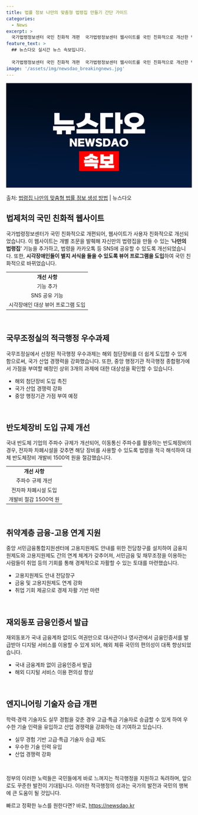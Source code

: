 ```yaml
---
title: 법률 정보 나만의 맞춤형 법령집 만들기 간단 가이드
categories:
  - News
excerpt: >
  국가법령정보센터 국민 친화적 개편  국가법령정보센터 웹사이트를 국민 친화적으로 개선한 법제처의 사업이 국민이…
feature_text: >
  ## 뉴스다오 실시간 뉴스 속보입니다.

  국가법령정보센터 국민 친화적 개편  국가법령정보센터 웹사이트를 국민 친화적으로 개선한 법제처의 사업이 국민이…
image: '/assets/img/newsdao_breakingnews.jpg'
---
```


![뉴스다오 속보](/assets/img/newsdao_breakingnews.jpg)

<p>출처: <a href="https://newsdao.kr/4111" rel="dofollow">법령집 나만의 맞춤형 법률 정보 생성 방법</a> | 뉴스다오</p>

<h2 data-ke-size="size26">법제처의 국민 친화적 웹사이트</h2>
국가법령정보센터가 국민 친화적으로 개편되어, 웹사이트가 사용자 친화적으로 개선되었습니다. 이 웹사이트는 개별 조문을 발췌해 자신만의 법령집을 만들 수 있는 ‘<b>나만의 법령집</b>’ 기능을 추가하고, 법령을 카카오톡 등 SNS에 공유할 수 있도록 개선되었습니다. 또한, <b>시각장애인들이 별지 서식을 들을 수 있도록 뷰어 프로그램을 도입</b>하여 국민 친화적으로 바뀌었습니다.

<table>
	<tr>
		<td style="text-align: center; height: 17px;"><b>개선 사항</b></td>
	</tr>
	<tr>
		<td style="text-align: center; height: 17px;">기능 추가</td>
	</tr>
	<tr>
		<td style="text-align: center; height: 17px;">SNS 공유 기능</td>
	</tr>
	<tr>
		<td style="text-align: center; height: 17px;">시각장애인 대상 뷰어 프로그램 도입</td>
	</tr>
</table>

<p data-ke-size="size16">&nbsp;</p>

<h2 data-ke-size="size26">국무조정실의 적극행정 우수과제</h2>
국무조정실에서 선정된 적극행정 우수과제는 해외 첨단장비를 더 쉽게 도입할 수 있게 함으로써, 국가 산업 경쟁력을 강화했습니다. 또한, 중앙 행정기관 적극행정 종합평가에서 가점을 부여할 예정인 상위 3개의 과제에 대한 대상성을 확인할 수 있습니다.

<ul>
	<li>해외 첨단장비 도입 촉진</li>
	<li>국가 산업 경쟁력 강화</li>
	<li>중앙 행정기관 가점 부여 예정</li>
</ul>

<p data-ke-size="size16">&nbsp;</p>

<h2 data-ke-size="size26">반도체장비 도입 규제 개선</h2>
국내 반도체 기업의 주파수 규제가 개선되어, 이동통신 주파수를 활용하는 반도체장비의 경우, 전자파 차폐시설을 갖추면 해당 장비를 사용할 수 있도록 법령을 적극 해석하여 대체 반도체장비 개발비 1500억 원을 절감했습니다.

<table>
	<tr>
		<td style="text-align: center; height: 17px;"><b>개선 사항</b></td>
	</tr>
	<tr>
		<td style="text-align: center; height: 17px;">주파수 규제 개선</td>
	</tr>
	<tr>
		<td style="text-align: center; height: 17px;">전자파 차폐시설 도입</td>
	</tr>
	<tr>
		<td style="text-align: center; height: 17px;">개발비 절감 1500억 원</td>
	</tr>
</table>

<p data-ke-size="size16">&nbsp;</p>

<h2 data-ke-size="size26">취약계층 금융-고용 연계 지원</h2>
중앙 서민금융통합지원센터에 고용지원제도 안내를 위한 전담창구를 설치하여 금융지원제도와 고용지원제도 간의 연계 체계가 갖추어져, 서민금융 및 채무조정을 이용하는 사람들이 취업 등의 기회를 통해 경제적으로 자활할 수 있는 토대를 마련했습니다.

<ul>
	<li>고용지원제도 안내 전담창구</li>
	<li>금융 및 고용지원제도 연계 강화</li>
	<li>취업 기회 제공으로 경제 자활 기반 마련</li>
</ul>

<p data-ke-size="size16">&nbsp;</p>

<h2 data-ke-size="size26">재외동포 금융인증서 발급</h2>
재외동포가 국내 금융계좌 없이도 여권만으로 대사관이나 영사관에서 금융인증서를 발급받아 디지털 서비스를 이용할 수 있게 되어, 해외 체류 국민의 편의성이 대폭 향상되었습니다.

<ul>
	<li>국내 금융계좌 없이 금융인증서 발급</li>
	<li>해외 디지털 서비스 이용 편의성 향상</li>
</ul>

<p data-ke-size="size16">&nbsp;</p>

<h2 data-ke-size="size26">엔지니어링 기술자 승급 개편</h2>
학력·경력 기술자도 실무 경험을 갖춘 경우 고급·특급 기술자로 승급할 수 있게 하여 우수한 기술 인력을 유입하고 산업 경쟁력을 강화하는 데 기여하고 있습니다.

<ul>
	<li>실무 경험 기반 고급·특급 기술자 승급 제도</li>
	<li>우수한 기술 인력 유입</li>
	<li>산업 경쟁력 강화</li>
</ul>

<p data-ke-size="size16">&nbsp;</p>

정부의 이러한 노력들은 국민들에게 바로 느껴지는 적극행정을 지원하고 독려하며, 앞으로도 꾸준한 발전이 기대됩니다. 이러한 적극행정의 성과는 국가의 발전과 국민의 행복에 큰 도움이 될 것입니다. 

빠르고 정확한 뉴스를 원한다면? 바로, <a href="https://newsdao.kr" rel="dofollow">https://newsdao.kr</a>


